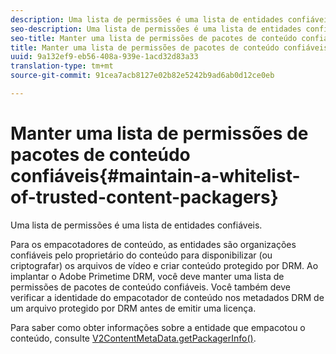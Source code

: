 ```yaml
---
description: Uma lista de permissões é uma lista de entidades confiáveis.
seo-description: Uma lista de permissões é uma lista de entidades confiáveis.
seo-title: Manter uma lista de permissões de pacotes de conteúdo confiáveis
title: Manter uma lista de permissões de pacotes de conteúdo confiáveis
uuid: 9a132ef9-eb56-408a-939e-1acd32d83a33
translation-type: tm+mt
source-git-commit: 91cea7acb8127e02b82e5242b9ad6ab0d12ce0eb

---
```



# Manter uma lista de permissões de pacotes de conteúdo confiáveis{#maintain-a-whitelist-of-trusted-content-packagers}

Uma lista de permissões é uma lista de entidades confiáveis.

Para os empacotadores de conteúdo, as entidades são organizações confiáveis pelo proprietário do conteúdo para disponibilizar (ou criptografar) os arquivos de vídeo e criar conteúdo protegido por DRM. Ao implantar o Adobe Primetime DRM, você deve manter uma lista de permissões de pacotes de conteúdo confiáveis. Você também deve verificar a identidade do empacotador de conteúdo nos metadados DRM de um arquivo protegido por DRM antes de emitir uma licença.

Para saber como obter informações sobre a entidade que empacotou o conteúdo, consulte [V2ContentMetaData.getPackagerInfo()](https://help.adobe.com/en_US/primetime/api/drm-apis/server/javadocs-flashaccess-pro/com/adobe/flashaccess/sdk/media/drm/keys/v2/V2ContentMetaData.html#getPackagerInfo()).
